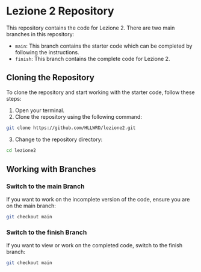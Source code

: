 # Lezione 2 Repository

This repository contains the code for Lezione 2. There are two main branches in this repository:
- `main`: This branch contains the starter code which can be completed by following the instructions.
- `finish`: This branch contains the complete code for Lezione 2.

## Cloning the Repository

To clone the repository and start working with the starter code, follow these steps:

1. Open your terminal.
2. Clone the repository using the following command:

```bash
git clone https://github.com/HLLWRD/lezione2.git
```
3.	Change to the repository directory:
```bash
cd lezione2
```
## Working with Branches

### Switch to the main Branch
If you want to work on the incomplete version of the code, ensure you are on the main branch:
```bash
git checkout main
```
### Switch to the finish Branch
If you want to view or work on the completed code, switch to the finish branch:
```bash
git checkout main
```
